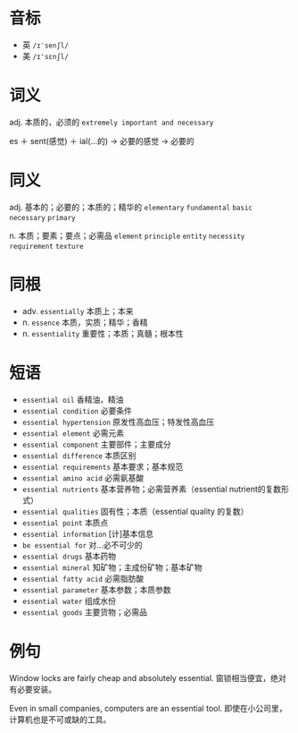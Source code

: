 # 音标

- 英 `/ɪˈsenʃl/`
- 美 `/ɪ'sɛnʃl/`

# 词义

adj. 本质的，必须的
`extremely important and necessary`



es ＋ sent(感觉) ＋ ial(…的) → 必要的感觉 → 必要的

# 同义

adj. 基本的；必要的；本质的；精华的
`elementary` `fundamental` `basic` `necessary` `primary`

n. 本质；要素；要点；必需品
`element` `principle` `entity` `necessity` `requirement` `texture`

# 同根

- adv. `essentially` 本质上；本来
- n. `essence` 本质，实质；精华；香精
- n. `essentiality` 重要性；本质；真髓；根本性

# 短语

- `essential oil` 香精油，精油
- `essential condition` 必要条件
- `essential hypertension` 原发性高血压；特发性高血压
- `essential element` 必需元素
- `essential component` 主要部件；主要成分
- `essential difference` 本质区别
- `essential requirements` 基本要求；基本规范
- `essential amino acid` 必需氨基酸
- `essential nutrients` 基本营养物；必需营养素（essential nutrient的复数形式）
- `essential qualities` 固有性；本质（essential quality 的复数）
- `essential point` 本质点
- `essential information` [计]基本信息
- `be essential for` 对…必不可少的
- `essential drugs` 基本药物
- `essential mineral` 知矿物；主成份矿物；基本矿物
- `essential fatty acid` 必需脂肪酸
- `essential parameter` 基本参数；本质参数
- `essential water` 组成水份
- `essential goods` 主要货物；必需品

# 例句

Window locks are fairly cheap and absolutely essential.
窗锁相当便宜，绝对有必要安装。

Even in small companies, computers are an essential tool.
即使在小公司里，计算机也是不可或缺的工具。


